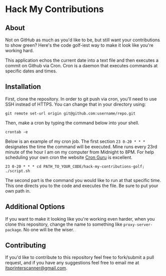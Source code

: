 # Hack My Contributions

## About
Not on GitHub as much as you'd like to be, but still want your contributions to show green? Here's the code golf-iest way to make it look like you're working hard.

This application echos the current date into a text file and then executes a commit on Github via Cron. Cron is a daemon that executes commands at specific dates and times.


## Installation
First, clone the repository. In order to git push via cron, you'll need to use SSH instead of HTTPS. You can change that in your directory using:

```
git remote set-url origin git@github.com:username/repo.git
```

Then, make a cron by typing the command below into your shell.

```
crontab -e
```
Below is an example of my cron job. The first section `23 0-20 * * *` designates the time the command will be executed. Mine runs every 23rd minute of the hour I am on my computer from Midnight to 8PM. For help scheduling your own cron the website [Cron Guru](https://crontab.guru/) is excellent.

```
23 0-20 * * * cd PATH_TO_YOUR_CODE/hack-my-contributions-golf; ./script.sh
```

The second part is the command you would like to run at that specific time. This one directs you to the code and executes the file. Be sure to put your own path in.

## Additional Options
If you want to make it looking like you're working even harder, when you clone this repository, change the name to something like `proxy-server-package`. No one will be the wiser.

## Contributing
If you'd like to contribute to this repository feel free to fork/submit a pull request, and if you have any suggestions feel free to email me at itsprinterscanner@gmail.com.
